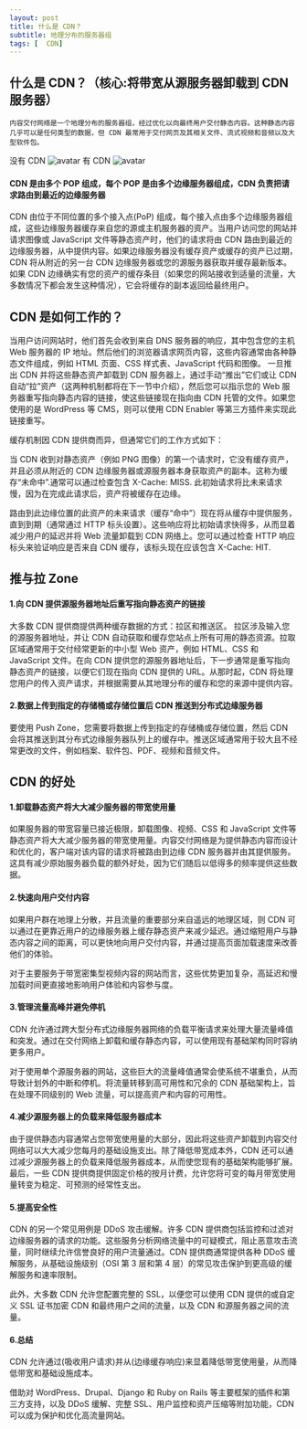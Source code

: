 ```yaml
---
layout: post
title: 什么是 CDN？
subtitle: 地理分布的服务器组
tags: [  CDN]
---
```


## 什么是 CDN？（核心:将带宽从源服务器卸载到 CDN 服务器）

    内容交付网络是一个地理分布的服务器组，经过优化以向最终用户交付静态内容。这种静态内容几乎可以是任何类型的数据，但 CDN 最常用于交付网页及其相关文件、流式视频和音频以及大型软件包。

没有 CDN
![avatar](https://assets.digitalocean.com/articles/CDN/without-CDN.png)
有 CDN
![avatar](https://assets.digitalocean.com/articles/CDN/CDN.png)

#### CDN 是由多个 POP 组成，每个 POP 是由多个边缘服务器组成，CDN 负责把请求路由到最近的边缘服务器

CDN 由位于不同位置的多个接入点(PoP) 组成，每个接入点由多个边缘服务器组成，这些边缘服务器缓存来自您的源或主机服务器的资产。当用户访问您的网站并请求图像或 JavaScript 文件等静态资产时，他们的请求将由 CDN 路由到最近的边缘服务器，从中提供内容。如果边缘服务器没有缓存资产或缓存的资产已过期，CDN 将从附近的另一台 CDN 边缘服务器或您的源服务器获取并缓存最新版本。如果 CDN 边缘确实有您的资产的缓存条目（如果您的网站接收到适量的流量，大多数情况下都会发生这种情况），它会将缓存的副本返回给最终用户。

## CDN 是如何工作的？

当用户访问网站时，他们首先会收到来自 DNS 服务器的响应，其中包含您的主机 Web 服务器的 IP 地址。然后他们的浏览器请求网页内容，这些内容通常由各种静态文件组成，例如 HTML 页面、CSS 样式表、JavaScript 代码和图像。
一旦推出 CDN 并将这些静态资产卸载到 CDN 服务器上，通过手动“推出”它们或让 CDN 自动“拉”资产（这两种机制都将在下一节中介绍），然后您可以指示您的 Web 服务器重写指向静态内容的链接，使这些链接现在指向由 CDN 托管的文件。如果您使用的是 WordPress 等 CMS，则可以使用 CDN Enabler 等第三方插件来实现此链接重写。

缓存机制因 CDN 提供商而异，但通常它们的工作方式如下：

当 CDN 收到对静态资产（例如 PNG 图像）的第一个请求时，它没有缓存资产，并且必须从附近的 CDN 边缘服务器或源服务器本身获取资产的副本。这称为缓存“未命中”.通常可以通过检查包含 X-Cache: MISS. 此初始请求将比未来请求慢，因为在完成此请求后，资产将被缓存在边缘。

路由到此边缘位置的此资产的未来请求（缓存“命中”）现在将从缓存中提供服务，直到到期（通常通过 HTTP 标头设置）。这些响应将比初始请求快得多，从而显着减少用户的延迟并将 Web 流量卸载到 CDN 网络上。您可以通过检查 HTTP 响应标头来验证响应是否来自 CDN 缓存，该标头现在应该包含 X-Cache: HIT.

## 推与拉 Zone

#### 1.向 CDN 提供源服务器地址后重写指向静态资产的链接

大多数 CDN 提供商提供两种缓存数据的方式：拉区和推送区。
拉区涉及输入您的源服务器地址，并让 CDN 自动获取和缓存您站点上所有可用的静态资源。拉取区域通常用于交付经常更新的中小型 Web 资产，例如 HTML、CSS 和 JavaScript 文件。在向 CDN 提供您的源服务器地址后，下一步通常是重写指向静态资产的链接，以便它们现在指向 CDN 提供的 URL。从那时起，CDN 将处理您用户的传入资产请求，并根据需要从其地理分布的缓存和您的来源中提供内容。

#### 2.数据上传到指定的存储桶或存储位置后 CDN 推送到分布式边缘服务器

要使用 Push Zone，您需要将数据上传到指定的存储桶或存储位置，然后 CDN 会将其推送到其分布式边缘服务器队列上的缓存中。推送区域通常用于较大且不经常更改的文件，例如档案、软件包、PDF、视频和音频文件。

## CDN 的好处

#### 1.卸载静态资产将大大减少服务器的带宽使用量

如果服务器的带宽容量已接近极限，卸载图像、视频、CSS 和 JavaScript 文件等静态资产将大大减少服务器的带宽使用量。内容交付网络是为提供静态内容而设计和优化的，客户端对该内容的请求将被路由到边缘 CDN 服务器并由其提供服务。这具有减少原始服务器负载的额外好处，因为它们随后以低得多的频率提供这些数据。

#### 2.快速向用户交付内容

如果用户群在地理上分散，并且流量的重要部分来自遥远的地理区域，则 CDN 可以通过在更靠近用户的边缘服务器上缓存静态资产来减少延迟。通过缩短用户与静态内容之间的距离，可以更快地向用户交付内容，并通过提高页面加载速度来改善他们的体验。

对于主要服务于带宽密集型视频内容的网站而言，这些优势更加复杂，高延迟和慢加载时间更直接地影响用户体验和内容参与度。

#### 3.管理流量高峰并避免停机

CDN 允许通过跨大型分布式边缘服务器网络的负载平衡请求来处理大量流量峰值和突发。通过在交付网络上卸载和缓存静态内容，可以使用现有基础架构同时容纳更多用户。

对于使用单个源服务器的网站，这些巨大的流量峰值通常会使系统不堪重负，从而导致计划外的中断和停机。将流量转移到高可用性和冗余的 CDN 基础架构上，旨在处理不同级别的 Web 流量，可以提高资产和内容的可用性。

#### 4.减少源服务器上的负载来降低服务器成本

由于提供静态内容通常占您带宽使用量的大部分，因此将这些资产卸载到内容交付网络可以大大减少您每月的基础设施支出。除了降低带宽成本外，CDN 还可以通过减少源服务器上的负载来降低服务器成本，从而使您现有的基础架构能够扩展。最后，一些 CDN 提供商提供固定价格的按月计费，允许您将可变的每月带宽使用量转变为稳定、可预测的经常性支出。

#### 5.提高安全性

CDN 的另一个常见用例是 DDoS 攻击缓解。许多 CDN 提供商包括监控和过滤对边缘服务器的请求的功能。这些服务分析网络流量中的可疑模式，阻止恶意攻击流量，同时继续允许信誉良好的用户流量通过。CDN 提供商通常提供各种 DDoS 缓解服务，从基础设施级别（OSI 第 3 层和第 4 层）的常见攻击保护到更高级的缓解服务和速率限制。

此外，大多数 CDN 允许您配置完整的 SSL，以便您可以使用 CDN 提供的或自定义 SSL 证书加密 CDN 和最终用户之间的流量，以及 CDN 和源服务器之间的流量。

#### 6.总结

CDN 允许通过(吸收用户请求)并从(边缘缓存响应)来显着降低带宽使用量，从而降低带宽和基础设施成本。

借助对 WordPress、Drupal、Django 和 Ruby on Rails 等主要框架的插件和第三方支持，以及 DDoS 缓解、完整 SSL、用户监控和资产压缩等附加功能，CDN 可以成为保护和优化高流量网站。
